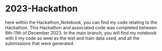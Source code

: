 # 2023-Hackathon
here within the Hackathon_Notebook, you can find my code relating to the Hackathon. This Hackathon and associated code was completed between 8th-11th of December 2023. 
In the main branch, you will find my notebook with ll my code as weel as the test and train data used, and all the submissions that were generated.